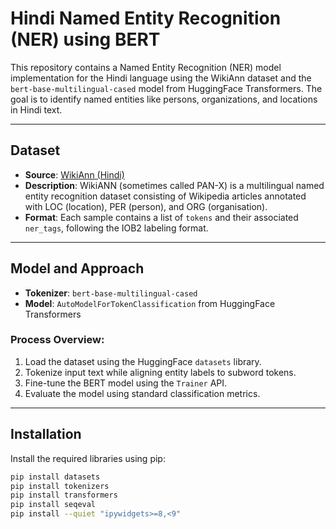 # Hindi Named Entity Recognition (NER) using BERT

This repository contains a Named Entity Recognition (NER) model implementation for the Hindi language using the WikiAnn dataset and the `bert-base-multilingual-cased` model from HuggingFace Transformers. The goal is to identify named entities like persons, organizations, and locations in Hindi text.

---

## Dataset

- **Source**: [WikiAnn (Hindi)](https://huggingface.co/datasets/unimelb-nlp/wikiann)
- **Description**: WikiANN (sometimes called PAN-X) is a multilingual named entity recognition dataset consisting of Wikipedia articles annotated with LOC (location), PER (person), and ORG (organisation).
- **Format**: Each sample contains a list of `tokens` and their associated `ner_tags`, following the IOB2 labeling format.

---

## Model and Approach

- **Tokenizer**: `bert-base-multilingual-cased`
- **Model**: `AutoModelForTokenClassification` from HuggingFace Transformers

### Process Overview:

1. Load the dataset using the HuggingFace `datasets` library.
2. Tokenize input text while aligning entity labels to subword tokens.
3. Fine-tune the BERT model using the `Trainer` API.
4. Evaluate the model using standard classification metrics.

---

## Installation

Install the required libraries using pip:

```bash
pip install datasets
pip install tokenizers
pip install transformers
pip install seqeval
pip install --quiet "ipywidgets>=8,<9"
